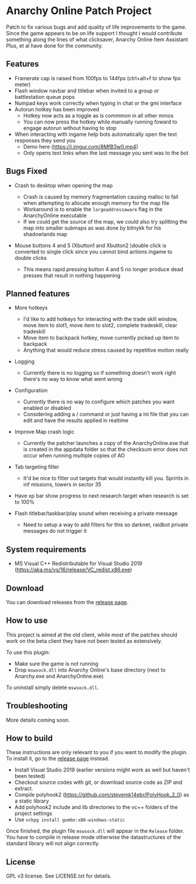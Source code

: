 # Anarchy Online Patch Project

Patch to fix various bugs and add quality of life improvements to the game. Since the game appears to be on life support I thought I would contribute something along the lines of what clicksaver, Anarchy Online Item Assistant Plus, et al have done for the community.

## Features

* Framerate cap is raised from 100fps to 144fps (ctrl+alt+f to show fps meter)
* Flash window navbar and titlebar when invited to a group or battlestation queue pops
* Numpad keys work correctly when typing in chat or the gmi interface
* Autorun hotkey has been improved
  * Hotkey now acts as a toggle as is commmon in all other mmos
  * You can now press the hotkey while manually running foward to engage autorun without having to stop
* When interacting with ingame help bots automatically open the text responses they send you
  * Demo here (https://i.imgur.com/8MfB3w0.mp4)
  * Only opens text links when the last message you sent was to the bot


## Bugs Fixed

* Crash to desktop when opening the map
  * Crash is caused by memory fragmentation causing malloc to fail when attempting to allocate enough memory for the map file
  * Workaround is to enable the `largeaddressaware` flag in the AnarchyOnline executable
  * If we could get the source of the map, we could also try splitting the map into smaller submaps as was done by bitnykk for his shadowlands map
  
* Mouse buttons 4 and 5 (Xbutton1 and Xbutton2 )double click is converted to single click since you cannot bind actions ingame to double clicks
  * This means rapid pressing button 4 and 5 no longer produce dead presses that result in nothing happening

## Planned features

* More hotkeys
  * I'd like to add hotkeys for interacting with the trade skill window, move item to slot1, move item to slot2, complete tradeskill, clear tradeskill
  * Move item to backpack hotkey, move currently picked up item to backpack
  * Anything that would reduce stress caused by repetitive motion really
  
* Logging
  * Currently there is no logging so if something doesn't work right there's no way to know what went wrong
* Configuration
  * Currently there is no way to configure which patches you want enabled or disabled
  * Considering adding a / command or just having a ini file that you can edit and have the results applied in realtime
  
* Improve Map crash logic
  * Currently the patcher launches a copy of the AnarchyOnline.exe that is created in the appdata folder so that the checksum error does not occur when running multiple copies of AO
  
* Tab targeting filter
  * It'd be nice to filter out targets that would instantly kill you. Spririts in inf missions, towers in sector 35
  
* Have xp bar show progress to next research target when research is set to 100%

* Flash titlebar/taskbar/play sound when receiving a private message
  * Need to setup a way to add filters for this so darknet, raidbot private messages do not trigger it

## System requirements

* MS Visual C++ Redistributable for Visual Studio 2019 (https://aka.ms/vs/16/release/VC_redist.x86.exe)


## Download

You can download releases from the [release page][releases].


## How to use

This project is aimed at the old client, while most of the patches should work on the beta client they have not been tested as extensively.

To use this plugin:
* Make sure the game is not running
* Drop `mswsock.dll` into Anarchy Online's base directory (next to Anarchy.exe and AnarchyOnline.exe) 

To uninstall simply delete `mswsock.dll`.

## Troubleshooting

More details coming soon.

## How to build

These instructions are only relevant to you if you want to modify the plugin. To install it, go to the [release page][releases] instead.

* Install Visual Studio 2019 (earlier versions might work as well but haven't been tested) 
* Checkout source codes with git, or download source code as ZIP and extract.
* Compile polyhook2 (https://github.com/stevemk14ebr/PolyHook_2_0) as a static library
* Add polyhook2 include and lib directories to the vc++ folders of the project settings
* Use `vckpg install gumbo:x86-windows-static`

Once finished, the plugin file `mswsock.dll` will appear in the `Release` folder. 
You have to compile in release mode otherwise the datastructures of the standard library will not align correctly.

## License

GPL v3 license. See LICENSE.txt for details.

[releases]: https://github.com/xeropresence/AOPP/releases